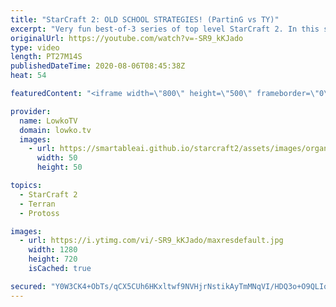 ```yaml
---
title: "StarCraft 2: OLD SCHOOL STRATEGIES! (PartinG vs TY)"
excerpt: "Very fun best-of-3 series of top level StarCraft 2. In this series we see a variety of strategies from especially the Terran player. Protoss is forced to respond to cheeky Barracks placements, Thor drops and other aggressive Terran build orders.  Get more videos & support my work: http://www.patreon.com/lowkotv"
originalUrl: https://youtube.com/watch?v=-SR9_kKJado
type: video
length: PT27M14S
publishedDateTime: 2020-08-06T08:45:38Z
heat: 54

featuredContent: "<iframe width=\"800\" height=\"500\" frameborder=\"0\" src=\"https://www.youtube.com/embed/-SR9_kKJado\" allow=\"accelerometer; autoplay; encrypted-media; gyroscope; picture-in-picture\" allowfullscreen></iframe>"

provider:
  name: LowkoTV
  domain: lowko.tv
  images:
    - url: https://smartableai.github.io/starcraft2/assets/images/organizations/lowko.tv-50x50.jpg
      width: 50
      height: 50

topics:
  - StarCraft 2
  - Terran
  - Protoss

images:
  - url: https://i.ytimg.com/vi/-SR9_kKJado/maxresdefault.jpg
    width: 1280
    height: 720
    isCached: true

secured: "Y0W3CK4+ObTs/qCX5CUh6HKxltwf9NVHjrNstikAyTmMNqVI/HDQ3o+O9QLIoktXrvV3P/GMfbY42igacIenHOZsdIbQHFcELVmpw2rgaR22HDd/EcELsLagu+jDDFJJ/u11l07R4Kzh8CQ5h6bChSX4hwibh5HKfuFZ8HlNUn4N6DrWegCh7PDhK68YVyV19MMj+QpRByEJYaKzOvJHZZ9Xw5i/AvjMppqMRhlKXoOUbe8+TpGW2YxMb0ZvlxF1LTM8mnImWbCrmqy+ZhuOCq/uIevx/IO8vTgt8leviVVzck7QbY0GPEqZcpA7hnSjgzSTIWKRbHfnucIsHwzmFI6UqUK4ST9x52AJYMhq5/ydo5WYFruyfdLb6YuGfxvhyU3ZQxocdDWacQpBLWbNPh1BEd3SnQwLiW9TJ3u3dXdSOvP4ObyYl90F2ja6bMaN;Bt1UuRis3aHBHak8zcwtrQ=="
---
```


